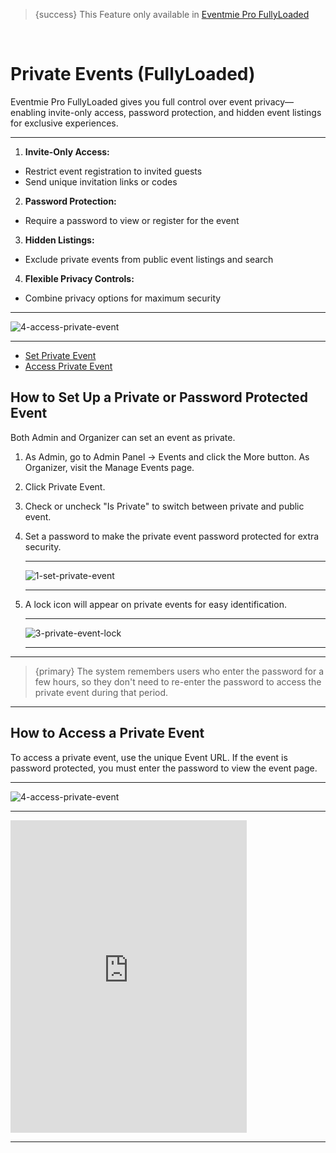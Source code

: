 <!--
Meta Description: Learn how to create private and password protected events in Eventmie Pro FullyLoaded. Step-by-step guide for setting up hidden, invite-only events with secure access and privacy controls in your Laravel event management platform.
Meta Keywords: private event, password protected event, Eventmie Pro FullyLoaded, Laravel private event, hidden event, invite-only, secure event, event privacy, event URL, Classiebit
-->
> {success} This Feature only available in [Eventmie Pro FullyLoaded](https://classiebit.com/eventmie-pro-fullyloaded)

<br>

# Private Events (FullyLoaded)

Eventmie Pro FullyLoaded gives you full control over event privacy—enabling invite-only access, password protection, and hidden event listings for exclusive experiences.

---

1. **Invite-Only Access:**
  - Restrict event registration to invited guests
  - Send unique invitation links or codes
2. **Password Protection:**
  - Require a password to view or register for the event
3. **Hidden Listings:**
  - Exclude private events from public event listings and search
4. **Flexible Privacy Controls:**
  - Combine privacy options for maximum security


---

![4-access-private-event](/images/v3/Private-events-EPF-image-22.webp "4-access-private-event")

---

-   [Set Private Event](#Set-Private-Event)
-   [Access Private Event](#Access-Private-Event)

<a name="Set-Private-Event"></a>

## How to Set Up a Private or Password Protected Event

Both Admin and Organizer can set an event as private.

1. As Admin, go to Admin Panel -> Events and click the More button. As Organizer, visit the Manage Events page.
2. Click Private Event.
3. Check or uncheck "Is Private" to switch between private and public event.
4. Set a password to make the private event password protected for extra security.

    ***

    ![1-set-private-event](/images/v3/How-to-make-private-event-image-24.webp "1-set-private-event")

    ***

5. A lock icon will appear on private events for easy identification.

    ***

    ![3-private-event-lock](/images/v3/How-to-make-private-event-image-24.webp "3-private-event-lock")

    ***

---

> {primary} The system remembers users who enter the password for a few hours, so they don't need to re-enter the password to access the private event during that period.

---

<a name="Access-Private-Event"></a>

## How to Access a Private Event

To access a private event, use the unique Event URL. If the event is password protected, you must enter the password to view the event page.

---

![4-access-private-event](/images/v3/Private-event-preview-image-23.webp "4-access-private-event")

---

<iframe width="75%" height="500" src="https://www.youtube.com/embed/-ut2jr_Iwo4?si=nSJ8ojoksfnRDvE1" title="YouTube video player" frameborder="0" allow="accelerometer; autoplay; clipboard-write; encrypted-media; gyroscope; picture-in-picture; web-share" allowfullscreen></iframe>

---